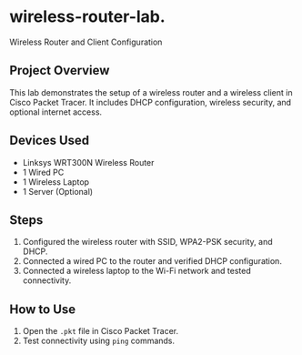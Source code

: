 # wireless-router-lab.
Wireless Router and Client Configuration
## Project Overview
This lab demonstrates the setup of a wireless router and a wireless client in Cisco Packet Tracer. It includes DHCP configuration, wireless security, and optional internet access.

## Devices Used
- Linksys WRT300N Wireless Router
- 1 Wired PC
- 1 Wireless Laptop
- 1 Server (Optional)

## Steps
1. Configured the wireless router with SSID, WPA2-PSK security, and DHCP.
2. Connected a wired PC to the router and verified DHCP configuration.
3. Connected a wireless laptop to the Wi-Fi network and tested connectivity.

## How to Use
1. Open the `.pkt` file in Cisco Packet Tracer.
2. Test connectivity using `ping` commands.
